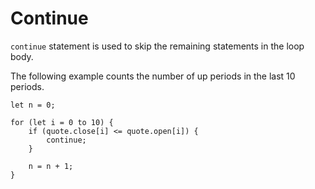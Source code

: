# Continue

`continue` statement is used to skip the remaining statements in the loop body.

The following example counts the number of up periods in the last 10 periods.

```nvs
let n = 0;

for (let i = 0 to 10) {
    if (quote.close[i] <= quote.open[i]) {
        continue;
    }

    n = n + 1;
}
```
